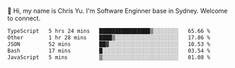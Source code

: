 👋 Hi, my name is Chris Yu. I'm Software Enginner base in Sydney. Welcome to connect.

<!--START_SECTION:waka-->

```txt
TypeScript   5 hrs 24 mins   ████████████████▒░░░░░░░░   65.66 %
Other        1 hr 28 mins    ████▒░░░░░░░░░░░░░░░░░░░░   17.86 %
JSON         52 mins         ██▓░░░░░░░░░░░░░░░░░░░░░░   10.53 %
Bash         17 mins         █░░░░░░░░░░░░░░░░░░░░░░░░   03.54 %
JavaScript   5 mins          ▒░░░░░░░░░░░░░░░░░░░░░░░░   01.08 %
```

<!--END_SECTION:waka-->
